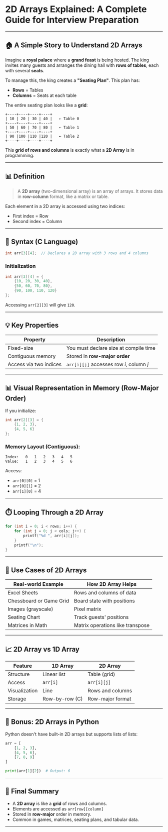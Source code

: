 # 2D Arrays Explained: A Complete Guide for Interview Preparation

---

## 🏠 A Simple Story to Understand 2D Arrays

Imagine a **royal palace** where a **grand feast** is being hosted. The king invites many guests and arranges the dining hall with **rows of tables**, each with several **seats**.

To manage this, the king creates a **"Seating Plan"**. This plan has:

* **Rows** = Tables
* **Columns** = Seats at each table

The entire seating plan looks like a **grid**:

```
+----+----+----+----+
| 10 | 20 | 30 | 40 |   ← Table 0
+----+----+----+----+
| 50 | 60 | 70 | 80 |   ← Table 1
+----+----+----+----+
| 90 |100 |110 |120 |   ← Table 2
+----+----+----+----+
```

This **grid of rows and columns** is exactly what a **2D Array** is in programming.

---

## 📊 Definition

> A **2D array** (two-dimensional array) is an array of arrays. It stores data in **row-column** format, like a matrix or table.

Each element in a 2D array is accessed using two indices:

* First index = Row
* Second index = Column

---

## 📂 Syntax (C Language)

```c
int arr[3][4];  // Declares a 2D array with 3 rows and 4 columns
```

### Initialization

```c
int arr[3][4] = {
    {10, 20, 30, 40},
    {50, 60, 70, 80},
    {90, 100, 110, 120}
};
```

Accessing `arr[2][3]` will give `120`.

---

## 💡 Key Properties

| Property               | Description                              |
| ---------------------- | ---------------------------------------- |
| Fixed-size             | You must declare size at compile time    |
| Contiguous memory      | Stored in **row-major order**            |
| Access via two indices | `arr[i][j]` accesses row *i*, column *j* |

---

## 📊 Visual Representation in Memory (Row-Major Order)

If you initialize:

```c
int arr[2][3] = {
    {1, 2, 3},
    {4, 5, 6}
};
```

### Memory Layout (Contiguous):

```
Index:   0   1   2   3   4   5
Value:   1   2   3   4   5   6
```

Access:

* `arr[0][0]` = 1
* `arr[0][1]` = 2
* `arr[1][0]` = 4

---

## ⏱️ Looping Through a 2D Array

```c
for (int i = 0; i < rows; i++) {
    for (int j = 0; j < cols; j++) {
        printf("%d ", arr[i][j]);
    }
    printf("\n");
}
```

---

## 📅 Use Cases of 2D Arrays

| Real-world Example      | How 2D Array Helps               |
| ----------------------- | -------------------------------- |
| Excel Sheets            | Rows and columns of data         |
| Chessboard or Game Grid | Board state with positions       |
| Images (grayscale)      | Pixel matrix                     |
| Seating Chart           | Track guests' positions          |
| Matrices in Math        | Matrix operations like transpose |

---

## 📈 2D Array vs 1D Array

| Feature       | 1D Array       | 2D Array         |
| ------------- | -------------- | ---------------- |
| Structure     | Linear list    | Table (grid)     |
| Access        | `arr[i]`       | `arr[i][j]`      |
| Visualization | Line           | Rows and columns |
| Storage       | Row-by-row (C) | Row-major format |

---

## 🔎 Bonus: 2D Arrays in Python

Python doesn't have built-in 2D arrays but supports lists of lists:

```python
arr = [
    [1, 2, 3],
    [4, 5, 6],
    [7, 8, 9]
]

print(arr[1][2])  # Output: 6
```

---

## 📝 Final Summary

* A **2D array** is like a **grid** of rows and columns.
* Elements are accessed as `arr[row][column]`
* Stored in **row-major** order in memory.
* Common in games, matrices, seating plans, and tabular data.

---
